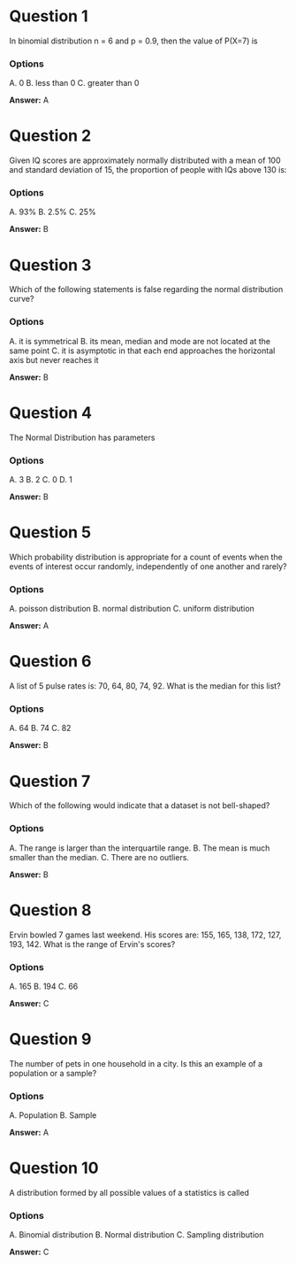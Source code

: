 # Question 1

In binomial distribution n = 6 and p = 0.9, then the value of P(X=7) is

### Options

A. 0
B. less than 0
C. greater than 0

**Answer:** A

# Question 2

Given IQ scores are approximately normally distributed with a mean of 100 and standard deviation of 15, the proportion of people with IQs above 130 is:

### Options

A. 93%
B. 2.5%
C. 25%

**Answer:** B

# Question 3

Which of the following statements is false regarding the normal distribution curve?

### Options

A. it is symmetrical
B. its mean, median and mode are not located at the same point
C. it is asymptotic in that each end approaches the horizontal axis but never reaches it

**Answer:** B

# Question 4

The Normal Distribution has parameters

### Options

A. 3
B. 2
C. 0
D. 1

**Answer:** B

# Question 5

Which probability distribution is appropriate for a count of events when the events of interest occur randomly, independently of one another and rarely?

### Options

A. poisson distribution
B. normal distribution
C. uniform distribution

**Answer:** A

# Question 6

A list of 5 pulse rates is: 70, 64, 80, 74, 92. What is the median for this list? 

### Options

A. 64
B. 74
C. 82

**Answer:** B

# Question 7

Which of the following would indicate that a dataset is not bell-shaped? 

### Options

A. The range is larger than the interquartile range.
B. The mean is much smaller than the median.
C. There are no outliers. 

**Answer:** B

# Question 8

Ervin bowled 7 games last weekend. His scores are: 155, 165, 138, 172, 127, 193, 142. What is the range of Ervin's scores?

### Options

A. 165
B. 194
C. 66

**Answer:** C

# Question 9

The number of pets in one household in a city. Is this an example of a population or a sample?

### Options

A. Population
B. Sample

**Answer:** A

# Question 10

A distribution formed by all possible values of a statistics is called

### Options

A. Binomial distribution
B. Normal distribution 
C. Sampling distribution

**Answer:** C
